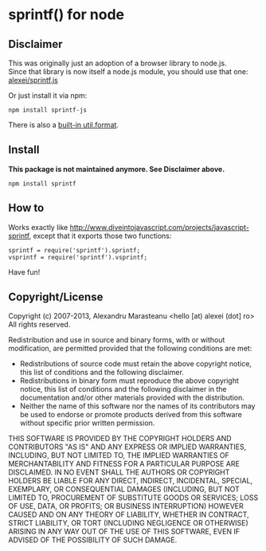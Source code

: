 # sprintf() for node


















<extoc></extoc>

## Disclaimer

This was originally just an adoption of a browser library to node.js.  
Since that library is now itself a node.js module, you should use that one: [alexei/sprintf.js](https://github.com/alexei/sprintf.js)

Or just install it via npm:

    npm install sprintf-js


There is also a [built-in util.format](http://nodejs.org/api/util.html#util_util_format_format).




## Install

**This package is not maintained anymore. See Disclaimer above.**

    npm install sprintf


## How to

Works exactly like http://www.diveintojavascript.com/projects/javascript-sprintf, except that it exports those two functions:

    sprintf = require('sprintf').sprintf;
    vsprintf = require('sprintf').vsprintf;

Have fun!


## Copyright/License

Copyright (c) 2007-2013, Alexandru Marasteanu <hello [at) alexei (dot] ro>
All rights reserved.

Redistribution and use in source and binary forms, with or without
modification, are permitted provided that the following conditions are met:
* Redistributions of source code must retain the above copyright
  notice, this list of conditions and the following disclaimer.
* Redistributions in binary form must reproduce the above copyright
  notice, this list of conditions and the following disclaimer in the
  documentation and/or other materials provided with the distribution.
* Neither the name of this software nor the names of its contributors may be
  used to endorse or promote products derived from this software without
  specific prior written permission.

THIS SOFTWARE IS PROVIDED BY THE COPYRIGHT HOLDERS AND CONTRIBUTORS "AS IS" AND
ANY EXPRESS OR IMPLIED WARRANTIES, INCLUDING, BUT NOT LIMITED TO, THE IMPLIED
WARRANTIES OF MERCHANTABILITY AND FITNESS FOR A PARTICULAR PURPOSE ARE
DISCLAIMED. IN NO EVENT SHALL THE AUTHORS OR COPYRIGHT HOLDERS BE LIABLE FOR
ANY DIRECT, INDIRECT, INCIDENTAL, SPECIAL, EXEMPLARY, OR CONSEQUENTIAL DAMAGES
(INCLUDING, BUT NOT LIMITED TO, PROCUREMENT OF SUBSTITUTE GOODS OR SERVICES;
LOSS OF USE, DATA, OR PROFITS; OR BUSINESS INTERRUPTION) HOWEVER CAUSED AND
ON ANY THEORY OF LIABILITY, WHETHER IN CONTRACT, STRICT LIABILITY, OR TORT
(INCLUDING NEGLIGENCE OR OTHERWISE) ARISING IN ANY WAY OUT OF THE USE OF THIS
SOFTWARE, EVEN IF ADVISED OF THE POSSIBILITY OF SUCH DAMAGE.
